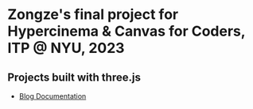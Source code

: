 # Zongze's final project for Hypercinema & Canvas for Coders, ITP @ NYU, 2023

## Projects built with three.js

- [Blog Documentation](https://www.notion.so/zochen/Final-Documentation-3f5d0a603ef14a03af1748254433035b?pvs=4)
